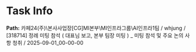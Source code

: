 # Task Info

**Path:** 카페24(주)\본사사업장\[CG]MI본부\MI인프라그룹\AI인프라1팀 / whjung / [318714] 정례 미팅 참석 ( 대표님 보고, 본부 팀장 미팅 ) _ 미팅 참석 및 주요 논의 사항 청취 / 2025-09-01_00-00-00

